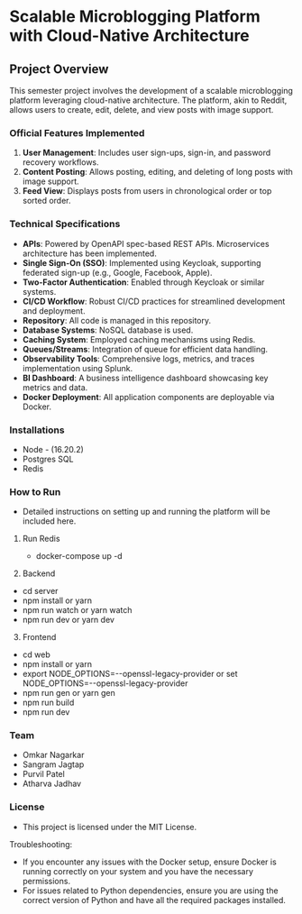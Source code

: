 # Scalable Microblogging Platform with Cloud-Native Architecture

## Project Overview

This semester project involves the development of a scalable microblogging platform leveraging cloud-native architecture. The platform, akin to Reddit, allows users to create, edit, delete, and view posts with image support.

### Official Features Implemented
1. **User Management**: Includes user sign-ups, sign-in, and password recovery workflows.
2. **Content Posting**: Allows posting, editing, and deleting of long posts with image support.
3. **Feed View**: Displays posts from users in chronological order or top sorted order.

### Technical Specifications
- **APIs**: Powered by OpenAPI spec-based REST APIs. Microservices architecture has been implemented.
- **Single Sign-On (SSO)**: Implemented using Keycloak, supporting federated sign-up (e.g., Google, Facebook, Apple).
- **Two-Factor Authentication**: Enabled through Keycloak or similar systems.
- **CI/CD Workflow**: Robust CI/CD practices for streamlined development and deployment.
- **Repository**: All code is managed in this repository.
- **Database Systems**: NoSQL database is used.
- **Caching System**: Employed caching mechanisms using Redis.
- **Queues/Streams**: Integration of queue for efficient data handling.
- **Observability Tools**: Comprehensive logs, metrics, and traces implementation using Splunk.
- **BI Dashboard**: A business intelligence dashboard showcasing key metrics and data.
- **Docker Deployment**: All application components are deployable via Docker.


### Installations 
- Node - (16.20.2)
- Postgres SQL
- Redis
  
### How to Run
- Detailed instructions on setting up and running the platform will be included here.

1. Run Redis
   - docker-compose up -d
     
2. Backend

- cd server
- npm install or yarn
- npm run watch or yarn watch
- npm run dev or yarn dev

3. Frontend

- cd web
- npm install or yarn
- export NODE_OPTIONS=--openssl-legacy-provider  or set NODE_OPTIONS=--openssl-legacy-provider
- npm run gen or yarn gen
- npm run build
- npm run dev
  
 
### Team

- Omkar Nagarkar
- Sangram Jagtap
- Purvil Patel
- Atharva Jadhav
  
### License
- This project is licensed under the MIT License.

Troubleshooting:     
- If you encounter any issues with the Docker setup, ensure Docker is running correctly on your system and you have the necessary permissions.     
- For issues related to Python dependencies, ensure you are using the correct version of Python and have all the required packages installed.    
